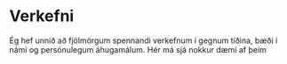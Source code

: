 # Verkefni

Ég hef unnið að fjölmörgum spennandi verkefnum í gegnum tíðina, bæði í námi og persónulegum áhugamálum. Hér má sjá nokkur dæmi af þeim
